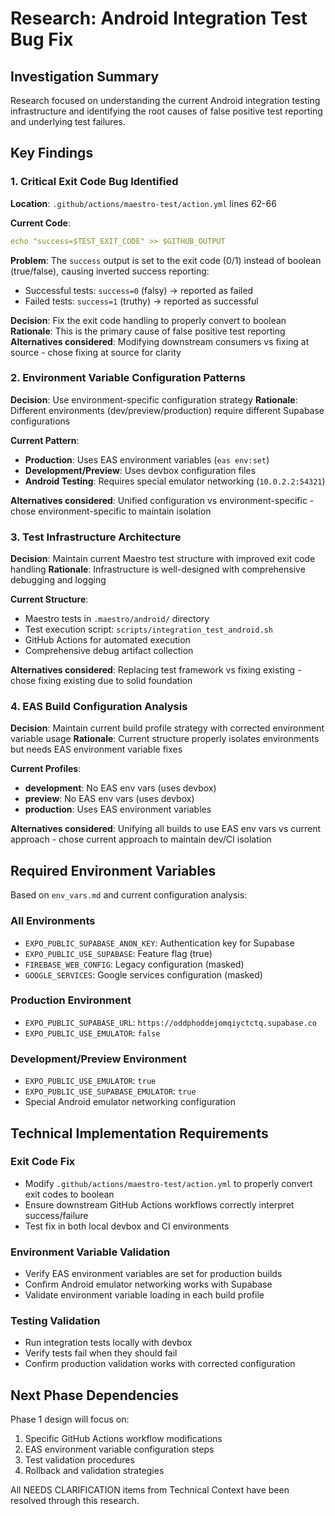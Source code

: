 # Research: Android Integration Test Bug Fix

## Investigation Summary

Research focused on understanding the current Android integration testing infrastructure and identifying the root causes of false positive test reporting and underlying test failures.

## Key Findings

### 1. Critical Exit Code Bug Identified

**Location**: `.github/actions/maestro-test/action.yml` lines 62-66

**Current Code**:
```yaml
echo "success=$TEST_EXIT_CODE" >> $GITHUB_OUTPUT
```

**Problem**: The `success` output is set to the exit code (0/1) instead of boolean (true/false), causing inverted success reporting:
- Successful tests: `success=0` (falsy) → reported as failed
- Failed tests: `success=1` (truthy) → reported as successful

**Decision**: Fix the exit code handling to properly convert to boolean
**Rationale**: This is the primary cause of false positive test reporting
**Alternatives considered**: Modifying downstream consumers vs fixing at source - chose fixing at source for clarity

### 2. Environment Variable Configuration Patterns

**Decision**: Use environment-specific configuration strategy
**Rationale**: Different environments (dev/preview/production) require different Supabase configurations

**Current Pattern**:
- **Production**: Uses EAS environment variables (`eas env:set`)
- **Development/Preview**: Uses devbox configuration files
- **Android Testing**: Requires special emulator networking (`10.0.2.2:54321`)

**Alternatives considered**: Unified configuration vs environment-specific - chose environment-specific to maintain isolation

### 3. Test Infrastructure Architecture

**Decision**: Maintain current Maestro test structure with improved exit code handling
**Rationale**: Infrastructure is well-designed with comprehensive debugging and logging

**Current Structure**:
- Maestro tests in `.maestro/android/` directory
- Test execution script: `scripts/integration_test_android.sh`
- GitHub Actions for automated execution
- Comprehensive debug artifact collection

**Alternatives considered**: Replacing test framework vs fixing existing - chose fixing existing due to solid foundation

### 4. EAS Build Configuration Analysis

**Decision**: Maintain current build profile strategy with corrected environment variable usage
**Rationale**: Current structure properly isolates environments but needs EAS environment variable fixes

**Current Profiles**:
- **development**: No EAS env vars (uses devbox)
- **preview**: No EAS env vars (uses devbox)
- **production**: Uses EAS environment variables

**Alternatives considered**: Unifying all builds to use EAS env vars vs current approach - chose current approach to maintain dev/CI isolation

## Required Environment Variables

Based on `env_vars.md` and current configuration analysis:

### All Environments
- `EXPO_PUBLIC_SUPABASE_ANON_KEY`: Authentication key for Supabase
- `EXPO_PUBLIC_USE_SUPABASE`: Feature flag (true)
- `FIREBASE_WEB_CONFIG`: Legacy configuration (masked)
- `GOOGLE_SERVICES`: Google services configuration (masked)

### Production Environment
- `EXPO_PUBLIC_SUPABASE_URL`: `https://oddphoddejomqiyctctq.supabase.co`
- `EXPO_PUBLIC_USE_EMULATOR`: `false`

### Development/Preview Environment
- `EXPO_PUBLIC_USE_EMULATOR`: `true`
- `EXPO_PUBLIC_USE_SUPABASE_EMULATOR`: `true`
- Special Android emulator networking configuration

## Technical Implementation Requirements

### Exit Code Fix
- Modify `.github/actions/maestro-test/action.yml` to properly convert exit codes to boolean
- Ensure downstream GitHub Actions workflows correctly interpret success/failure
- Test fix in both local devbox and CI environments

### Environment Variable Validation
- Verify EAS environment variables are set for production builds
- Confirm Android emulator networking works with Supabase
- Validate environment variable loading in each build profile

### Testing Validation
- Run integration tests locally with devbox
- Verify tests fail when they should fail
- Confirm production validation works with corrected configuration

## Next Phase Dependencies

Phase 1 design will focus on:
1. Specific GitHub Actions workflow modifications
2. EAS environment variable configuration steps
3. Test validation procedures
4. Rollback and validation strategies

All NEEDS CLARIFICATION items from Technical Context have been resolved through this research.